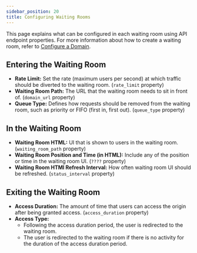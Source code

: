 ```yaml
---
sidebar_position: 20
title: Configuring Waiting Rooms
---
```


This page explains what can be configured in each waiting room using API endpoint properties. For more information about how to create a waiting room, refer to [Configure a Domain](configure-domain.md).

## Entering the Waiting Room

- **Rate Limit:** Set the rate (maximum users per second) at which traffic should be diverted to the waiting room. (`rate_limit` property)
- **Waiting Room Path:** The URL that the waiting room needs to sit in front of. (`domain_url` property)
- **Queue Type:** Defines how requests should be removed from the waiting room, such as priority or FIFO (first in, first out). (`queue_type` property)

## In the Waiting Room

- **Waiting Room HTML:** UI that is shown to users in the waiting room. (`waiting_room_path` property)
- **Waiting Room Position and Time (in HTML):** Include any of the position or time in the waiting room UI. (`????` property)
- **Waiting Room HTMl Refresh Interval:** How often waiting room UI should be refreshed. (`status_interval` property)

## Exiting the Waiting Room

- **Access Duration:** The amount of time that users can access the origin after being granted access. (`access_duration` property)
- **Access Type:**
  - Following the access duration period, the user is redirected to the waiting room.
  - The user is redirected to the waiting room if there is no activity for the duration of the access duration period.
